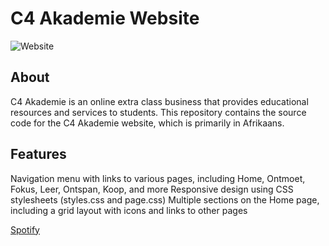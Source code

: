 # C4 Akademie Website

![Website](prin6-selma.github.io/C4)

## About

C4 Akademie is an online extra class business that provides educational resources and services to students. This repository contains the source code for the C4 Akademie website, which is primarily in Afrikaans.

## Features

Navigation menu with links to various pages, including Home, Ontmoet, Fokus, Leer, Ontspan, Koop, and more
Responsive design using CSS stylesheets (styles.css and page.css)
Multiple sections on the Home page, including a grid layout with icons and links to other pages


[Spotify](https://open.spotify.com/playlist/6VYlbcrKyB3HVaimi987iz?si=751c7e3fa166496e&pt=e2a591a5d548864c2ef498e5797d1d2d)

